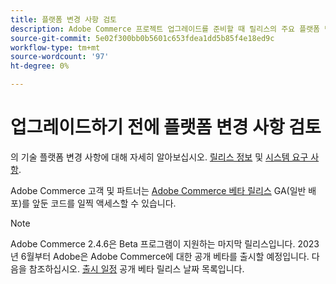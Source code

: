 ```yaml
---
title: 플랫폼 변경 사항 검토
description: Adobe Commerce 프로젝트 업그레이드를 준비할 때 릴리스의 주요 플랫폼 변경 사항을 숙지하십시오.
source-git-commit: 5e02f300bb0b5601c653fdea1dd5b85f4e18ed9c
workflow-type: tm+mt
source-wordcount: '97'
ht-degree: 0%

---
```



# 업그레이드하기 전에 플랫폼 변경 사항 검토

의 기술 플랫폼 변경 사항에 대해 자세히 알아보십시오. [릴리스 정보](../../release/release-notes/overview.md) 및 [시스템 요구 사항](../../installation/system-requirements.md).

Adobe Commerce 고객 및 파트너는 [Adobe Commerce 베타 릴리스](../../release/beta.md) GA(일반 배포)를 앞둔 코드를 일찍 액세스할 수 있습니다.

>[!NOTE]
>
>Adobe Commerce 2.4.6은 Beta 프로그램이 지원하는 마지막 릴리스입니다. 2023년 6월부터 Adobe은 Adobe Commerce에 대한 공개 베타를 출시할 예정입니다. 다음을 참조하십시오. [출시 일정](../../release/schedule.md) 공개 베타 릴리스 날짜 목록입니다.
